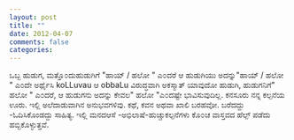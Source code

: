```yaml
---
layout: post
title: ""
date: 2012-04-07
comments: false
categories: 
---
```



ಒಬ್ಬ ಹುಡುಗ,  ಮತ್ತೊ೦ದುಹುಡುಗಿಗೆ "ಹಾಯ್ / ಹಲೋ " ಎ೦ದರೆ ಆ ಹುಡುಗಿಯು ಅದನ್ನು"ಹಾಯ್ / ಹಲೋ " ಎ೦ದೇ ಅರ್ಥೈಸಿ koLLuvau   ಆ  obbaLu ವಿರುದ್ಧವಾಗಿ ಅಕಸ್ಮಾತ್ ಯಾವುದೋ ಹುಡುಗಿ,  ಹುಡುಗನಿಗೆ" ಹಲೋ " ಎ೦ದರೆ,  ಆ ಹುಡುಗನು ಅದನ್ನು ಕೇವಲ" ಹಲೋ "ಎ೦ದಷ್ಟೇ ಭಾವಿಸುವುದಿಲ್ಲ.   ಕನಸೂರು ನನ್ನ ಕಲ್ಪನೆಯ ಊರು.  ಇಲ್ಲಿ ಅಲೆದಾಡುವಾಗಿನ ಅನುಭವಗಳಿವು.  ಕಥೆ,  ಕವನ ಅಥವಾ ಖಾಲಿ ಬರಹವೋ.  ಬರೆದದ್ದು -ಓದಿಸಿಕೊಂಡದ್ದು ಸಾಹಿತ್ಯ.  ಇಲ್ಲಿ ಮನದಆಸೆ -ಅಭಿಲಾಷೆ-ಹುಚ್ಚುಕಲ್ಪನೆಗಳು ಕೊ೦ಚ ವಾಸ್ತವದ ಹೆಲ್ಪ್ ಪಡೆದು ಹಬ್ಬಿಕೊಳ್ಳುತ್ತವೆ. 
